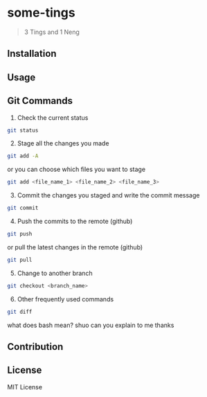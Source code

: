 # some-tings
> 3 Tings and 1 Neng

## Installation

## Usage

## Git Commands

1. Check the current status
```bash
git status
```

2. Stage all the changes you made
```bash
git add -A
```

or you can choose which files you want to stage
```bash
git add <file_name_1> <file_name_2> <file_name_3>
```

3. Commit the changes you staged and write the commit message
```bash
git commit
```

4. Push the commits to the remote (github)
```bash
git push
```

or pull the latest changes in the remote (github)
```bash
git pull
```

5. Change to another branch
```bash
git checkout <branch_name>
```

6. Other frequently used commands
```bash
git diff

```
what does bash mean? shuo can you explain to me thanks
## Contribution

## License
MIT License
